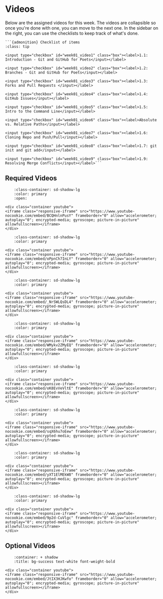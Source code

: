 # Videos

Below are the assigned videos for this week. 
The videos are collapsible so once you're done with one, you can move to the next one.
In the sidebar on the right, you can use the checklists to keep track of what's done.

````{margin}
```{admonition} Checklist of items
:class: tip

<input type="checkbox" id="week01_video1" class="box"><label>1.1: Introduction - Git and GitHub for Poets</input></label>

<input type="checkbox" id="week01_video2" class="box"><label>1.2: Branches - Git and GitHub for Poets</input></label>

<input type="checkbox" id="week01_video3" class="box"><label>1.3: Forks and Pull Requests </input></label>

<input type="checkbox" id="week01_video4" class="box"><label>1.4: GitHub Issues</input></label>

<input type="checkbox" id="week01_video5" class="box"><label>1.5: Intro to the Command Line</input></label>

<input type="checkbox" id="week01_video6" class="box"><label>Absolute vs. Relative Paths</input></label>

<input type="checkbox" id="week01_video7" class="box"><label>1.6: Cloning Repo and Push/Pull</input></label>

<input type="checkbox" id="week01_video8" class="box"><label>1.7: git init and git add</input></label>

<input type="checkbox" id="week01_video9" class="box"><label>1.9: Resolving Merge Conflicts</input></label>```
````

## Required Videos

```{dropdown} 1.1: Introduction - Git and GitHub for Poets
    :class-container: sd-shadow-lg
    :color: primary
    :open:

<div class="container youtube">
<iframe class="responsive-iframe" src="https://www.youtube-nocookie.com/embed/BCQHnlnPusY" frameborder="0" allow="accelerometer; autoplay="0"; encrypted-media; gyroscope; picture-in-picture" allowfullscreen></iframe>
</div>
```

```{dropdown} 1.2: Branches - Git and GitHub for Poets
    :class-container: sd-shadow-lg
    :color: primary

<div class="container youtube">
<iframe class="responsive-iframe" src="https://www.youtube-nocookie.com/embed/oPpnCh7InLY" frameborder="0" allow="accelerometer; autoplay="0"; encrypted-media; gyroscope; picture-in-picture" allowfullscreen></iframe>
</div>
```

```{dropdown} 1.3: Forks and Pull Requests 
    :class-container: sd-shadow-lg
    :color: primary

<div class="container youtube">
<iframe class="responsive-iframe" src="https://www.youtube-nocookie.com/embed/_NrSWLQsDL4" frameborder="0" allow="accelerometer; autoplay="0"; encrypted-media; gyroscope; picture-in-picture" allowfullscreen></iframe>
</div>
```

```{dropdown} 1.4: GitHub Issues
    :class-container: sd-shadow-lg
    :color: primary

<div class="container youtube">
<iframe class="responsive-iframe" src="https://www.youtube-nocookie.com/embed/WMykv2ZMyEQ" frameborder="0" allow="accelerometer; autoplay="0"; encrypted-media; gyroscope; picture-in-picture" allowfullscreen></iframe>
</div>
```

```{dropdown} 1.5: Intro to the Command Line
    :class-container: sd-shadow-lg
    :color: primary

<div class="container youtube">
<iframe class="responsive-iframe" src="https://www.youtube-nocookie.com/embed/oK8EvVeVltE" frameborder="0" allow="accelerometer; autoplay="0"; encrypted-media; gyroscope; picture-in-picture" allowfullscreen></iframe>
</div>
```

```{dropdown} Absolute vs. Relative Paths
    :class-container: sd-shadow-lg
    :color: primary

<div class="container youtube">
<iframe class="responsive-iframe" src="https://www.youtube-nocookie.com/embed/sqX6hu7oEew" frameborder="0" allow="accelerometer; autoplay="0"; encrypted-media; gyroscope; picture-in-picture" allowfullscreen></iframe>
</div>
```

```{dropdown} 1.6: Cloning Repo and Push/Pull
    :class-container: sd-shadow-lg
    :color: primary
    
<div class="container youtube">
<iframe class="responsive-iframe" src="https://www.youtube-nocookie.com/embed/yXT1ElMEkW8" frameborder="0" allow="accelerometer; autoplay="0"; encrypted-media; gyroscope; picture-in-picture" allowfullscreen></iframe>
</div>
```

```{dropdown} 1.7: git init and git add
    :class-container: sd-shadow-lg
    :color: primary

<div class="container youtube">
<iframe class="responsive-iframe" src="https://www.youtube-nocookie.com/embed/9p2d-CuVlgc" frameborder="0" allow="accelerometer; autoplay="0"; encrypted-media; gyroscope; picture-in-picture" allowfullscreen></iframe>
</div>
```

## Optional Videos

```{dropdown} 1.9: Resolving Merge Conflicts
    :container: + shadow
    :title: bg-success text-white font-weight-bold

<div class="container youtube">
<iframe class="responsive-iframe" src="https://www.youtube-nocookie.com/embed/JtIX3HJKwfo" frameborder="0" allow="accelerometer; autoplay="0"; encrypted-media; gyroscope; picture-in-picture" allowfullscreen></iframe>
</div>
```